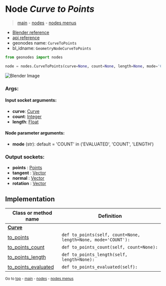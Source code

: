 # Node *Curve to Points*

> [main](../index.md) - [nodes](nodes.md) - [nodes menus](nodes_menus.md)

- [Blender reference](https://docs.blender.org/manual/en/latest/modeling/geometry_nodes/curve/curve_to_points.html)
- [api reference](https://docs.blender.org/api/current/bpy.types.GeometryNodeCurveToPoints.html)
- geonodes name: `CurveToPoints`
- bl_idname: `GeometryNodeCurveToPoints`

```python
from geonodes import nodes

node = nodes.CurveToPoints(curve=None, count=None, length=None, mode='COUNT')
```

![Blender Image](https://docs.blender.org/manual/en/latest/_images/node-types_GeometryNodeCurveToPoints.webp)

### Args:

#### Input socket arguments:

- **curve**: [Curve](Curve.md)
- **count**: [Integer](Integer.md)
- **length**: [Float](Float.md)

#### Node parameter arguments:

- **mode** (str): default = 'COUNT' in ('EVALUATED', 'COUNT', 'LENGTH')

### Output sockets:

- **points** : [Points](Points.md)
- **tangent** : [Vector](Vector.md)
- **normal** : [Vector](Vector.md)
- **rotation** : [Vector](Vector.md)

## Implementation

| Class or method name | Definition |
|----------------------|------------|
| **[Curve](Curve.md)** |
| [to_points](Curve.md#to_points) | `def to_points(self, count=None, length=None, mode='COUNT'):` |
| [to_points_count](Curve.md#to_points_count) | `def to_points_count(self, count=None):` |
| [to_points_length](Curve.md#to_points_length) | `def to_points_length(self, length=None):` |
| [to_points_evaluated](Curve.md#to_points_evaluated) | `def to_points_evaluated(self):` |

<sub>Go to [top](#node-Curve-to-Points) - [main](../index.md) - [nodes](nodes.md) - [nodes menus](nodes_menus.md)</sub>

